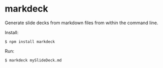 # markdeck

Generate slide decks from markdown files from within the command line.


Install:

```
$ npm install markdeck
```


Run:

```
$ markdeck mySlideDeck.md
```

